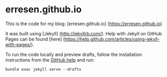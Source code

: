 # erresen.github.io

This is the code for my blog: [erresen.github.io] (https://erresen.github.io)

It was built using [Jekyll] (http://jekyllrb.com/). Help with Jekyll on GitHub Pages can be found [here] (https://help.github.com/articles/using-jekyll-with-pages/).

To run the code locally and preview drafts, follow the installation instructions from the [GitHub help](https://help.github.com/articles/using-jekyll-with-pages/) and run:

```
bundle exec jekyll serve --drafts
``` 

